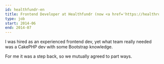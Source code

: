 ```yaml
---
id: healthfundr-en
title: Frontend Developer at Healthfundr (now <a href='https://healthrosetta.org/'>Health Rosetta.com</a>), US (probation)
type: job
start: 2014-06
end: 2014-07
---
```


I was hired as an experienced frontend dev, yet what team really needed was a CakePHP dev with some Bootstrap knowledge.

For me it was a step back, so we mutually agreed to part ways.
